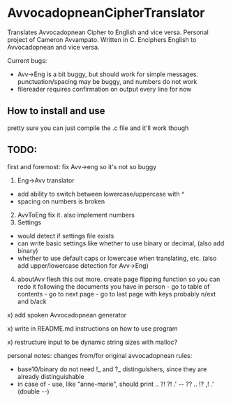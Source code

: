 # AvvocadopneanCipherTranslator
Translates Avvocadopnean Cipher to English and vice versa. Personal project of Cameron Avvampato. Written in C. Enciphers English to Avvocadopnean and vice versa.

Current bugs:
* Avv->Eng is a bit buggy, but should work for simple messages. punctuation/spacing may be buggy, and numbers do not work
* filereader requires confirmation on output every line for now

## How to install and use
pretty sure you can just compile the .c file and it'll work though

## TODO:
first and foremost: fix Avv->eng so it's not so buggy

1)  Eng->Avv translator
  - add ability to switch between lowercase/uppercase with ^
  - spacing on numbers is broken
2) AvvToEng
  fix it. also implement numbers
3) Settings
  - would detect if settings file exists
  - can write basic settings like whether to use binary or decimal, (also add binary)
  - whether to use default caps or lowercase when translating, etc. (also add upper/lowercase detection for Avv->Eng)
4) aboutAvv
    flesh this out more. create page flipping function so you can
    redo it following the documents you have in person
        - go to table of contents
        - go to next page
        - go to last page
            with keys probably n/ext and b/ack

x) add spoken Avvocadopnean generator

x) write in README.md instructions on how to use program

x) restructure input to be dynamic string sizes with malloc?

personal notes:
changes from/for original avvocadopnean rules:
- base10/binary do not need !_ and ?_ distinguishers, since they are already distinguishable
- in case of - use, like "anne-marie", should print .. ?! ?! .' -- ?? .. !? ,! .' (double --)